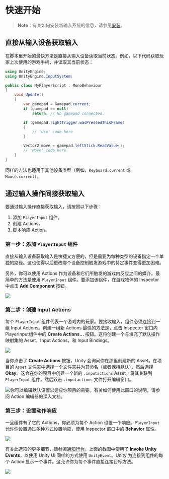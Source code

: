 # 快速开始

> **Note**：有关如何安装新输入系统的信息，请参见[安装](/unity/Input%20System%20中文文档/指引/安装.html)。

## 直接从输入设备获取输入

在脚本里开始的最快方法是直接从输入设备读取当前状态。例如，以下代码获取玩家上次使用的游戏手柄，并读取其当前状态：

```csharp
using UnityEngine;
using UnityEngine.InputSystem;

public class MyPlayerScript : MonoBehaviour
{
    void Update()
    {
        var gamepad = Gamepad.current;
        if (gamepad == null)
            return; // No gamepad connected.

        if (gamepad.rightTrigger.wasPressedThisFrame)
        {
            // 'Use' code here
        }

        Vector2 move = gamepad.leftStick.ReadValue();
        // 'Move' code here
    }
}
```

同样的方法也适用于其他设备类型（例如，`Keyboard.current` 或 `Mouse.current`）。

## 通过输入操作间接获取输入

要通过输入操作直接获取输入，请按照以下步骤：

1. 添加 `PlayerInput` 组件。
2. 创建 Actions。
3. 脚本响应 Action。

### 第一步：添加 `PlayerInput` 组件

直接从输入设备获取输入是快捷又方便的，但是需要为每种类型的设备指定一个单独的路径。这也使得以后更改哪个设备控制触发游戏中的特定事件变得更加困难。

另外，你可以使用 Actions 作为设备和它们所触发的游戏内反应之间的媒介。最简单的方法是使用 `PlayerInput` 组件。要添加该组件，在游戏物体的 Inspector 中点击 **Add Component** 按钮。

![](https://docs.unity3d.com/Packages/com.unity.inputsystem@1.3/manual/images/AddPlayerInput.png)

### 第二步：创建 Input Actions

每个 `PlayerInput` 组件代表一个游戏内的玩家。要接收输入，组件必须连接到一组 Input Actions。创建一组新 Actions 最快的方法是，点击 Inspector 窗口内 PlayerInput组件中的 **Create Actions...** 按钮。这将创建一个与填充了默认操作映射集的 Asset，Input Actions，和 Input Bindings。

![](https://docs.unity3d.com/Packages/com.unity.inputsystem@1.3/manual/images/PlayerInputCreateActions.png)

当你点击了 **Create Actions** 按钮，Unity 会询问你在那里创建新的 Asset。在项目的 `Asset` 文件夹中选择一个文件夹并为其命名（或者保持默认），然后选择 **Okay**。这会在你的项目中创建一个新的 `.inputactions` Asset。将其关联到 `PlayerInput` 组件，然后双击 `.inputactions` 文件打开编辑窗口。

![](https://docs.unity3d.com/Packages/com.unity.inputsystem@1.3/manual/images/MyGameActions.png)你可以编辑默认设置以适应你项目的需要。有关如何使用此窗口的说明，请参阅 Action 编辑器的深入文档。

### 第三步：设置动作响应

一旦组件有了它的 Actions，你必须为每个 Action 设置一个响应。`PlayerInput` 允许你设置通过多种方式设置响应，使用 Inspector 窗口中的 **Behavior** 属性。

![](https://docs.unity3d.com/Packages/com.unity.inputsystem@1.3/manual/images/PlayerInputNotificationBehaviors.png)

有关此选项的更多细节，请参阅[通知行为](https://docs.unity3d.com/Packages/com.unity.inputsystem@1.3/manual/Components.html#notification-behaviors)。上面的截图中使用了 **Invoke Unity Events**，以使用 Unity UI 同样的方式使用 `UnityEvent`。Unity 为连接到组件的每个 Action 显示一个事件。这允许你为每个事件直接连接目标方法。

![](https://docs.unity3d.com/Packages/com.unity.inputsystem@1.3/manual/images/MyPlayerActionEvents.png)